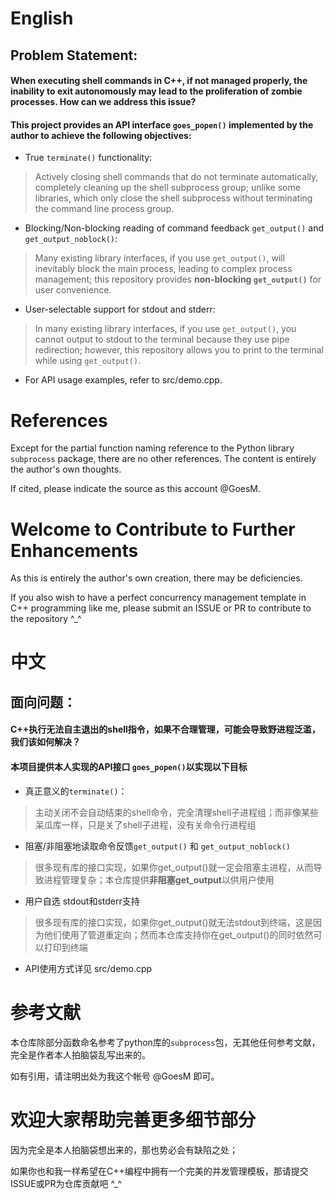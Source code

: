 # English
## Problem Statement:
#### When executing shell commands in C++, if not managed properly, the inability to exit autonomously may lead to the proliferation of zombie processes. How can we address this issue?
#### This project provides an API interface `goes_popen()` implemented by the author to achieve the following objectives:
- True `terminate()` functionality:
> Actively closing shell commands that do not terminate automatically, completely cleaning up the shell subprocess group; unlike some libraries, which only close the shell subprocess without terminating the command line process group.
- Blocking/Non-blocking reading of command feedback `get_output()` and `get_output_noblock()`:
> Many existing library interfaces, if you use `get_output()`, will inevitably block the main process, leading to complex process management; this repository provides **non-blocking `get_output()`** for user convenience.
- User-selectable support for stdout and stderr:
> In many existing library interfaces, if you use `get_output()`, you cannot output to stdout to the terminal because they use pipe redirection; however, this repository allows you to print to the terminal while using `get_output()`.
- For API usage examples, refer to src/demo.cpp.

# References
Except for the partial function naming reference to the Python library `subprocess` package, there are no other references. The content is entirely the author's own thoughts.

If cited, please indicate the source as this account @GoesM.

# Welcome to Contribute to Further Enhancements
As this is entirely the author's own creation, there may be deficiencies.

If you also wish to have a perfect concurrency management template in C++ programming like me, please submit an ISSUE or PR to contribute to the repository ^_^


# 中文
## 面向问题：
#### C++执行无法自主退出的shell指令，如果不合理管理，可能会导致野进程泛滥，我们该如何解决？
#### 本项目提供本人实现的API接口 `goes_popen()`以实现以下目标
- 真正意义的`terminate()`：
> 主动关闭不会自动结束的shell命令，完全清理shell子进程组；而非像某些呆瓜库一样，只是关了shell子进程，没有关命令行进程组
- 阻塞/非阻塞地读取命令反馈`get_output()` 和 `get_output_noblock()`
> 很多现有库的接口实现，如果你get_output()就一定会阻塞主进程，从而导致进程管理复杂；本仓库提供**非阻塞get_output**以供用户使用
- 用户自选 stdout和stderr支持
> 很多现有库的接口实现，如果你get_output()就无法stdout到终端，这是因为他们使用了管道重定向；然而本仓库支持你在get_output()的同时依然可以打印到终端
- API使用方式详见 src/demo.cpp



# 参考文献
本仓库除部分函数命名参考了python库的`subprocess`包，无其他任何参考文献，完全是作者本人拍脑袋乱写出来的。

如有引用，请注明出处为我这个帐号 @GoesM 即可。

# 欢迎大家帮助完善更多细节部分
因为完全是本人拍脑袋想出来的，那也势必会有缺陷之处；

如果你也和我一样希望在C++编程中拥有一个完美的并发管理模板，那请提交ISSUE或PR为仓库贡献吧 ^_^
